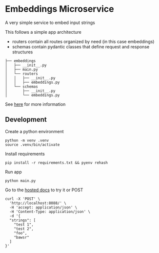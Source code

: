 # Embeddings Microservice

A very simple service to embed input strings

This follows a simple app architecture
* routers contain all routes organized by need (in this case embeddings)
* schemas contain pydantic classes that define request and response structures
```
├── embeddings
│   ├── __init__.py
│   ├── main.py
│   └── routers
│   │   ├── __init__.py
│   │   ├── embeddings.py
│   └── schemas
│       ├── __init__.py
│       └── embeddings.py
```

See [here](https://fastapi.tiangolo.com/tutorial/bigger-applications/) for more information


## Development

Create a python environment
```
python -m venv .venv
source .venv/bin/activate
```
Install requirements
```
pip install -r requirements.txt && pyenv rehash
```
Run app
```
python main.py
```
Go to the [hosted docs](http://localhost:8088/docs) to try it
or POST
```
curl -X 'POST' \
  'http://localhost:8088/' \
  -H 'accept: application/json' \
  -H 'Content-Type: application/json' \
  -d '{
  "strings": [
    "test 1",
    "test 2",
    "foo",
    "bawsr"
  ]
}'
```
